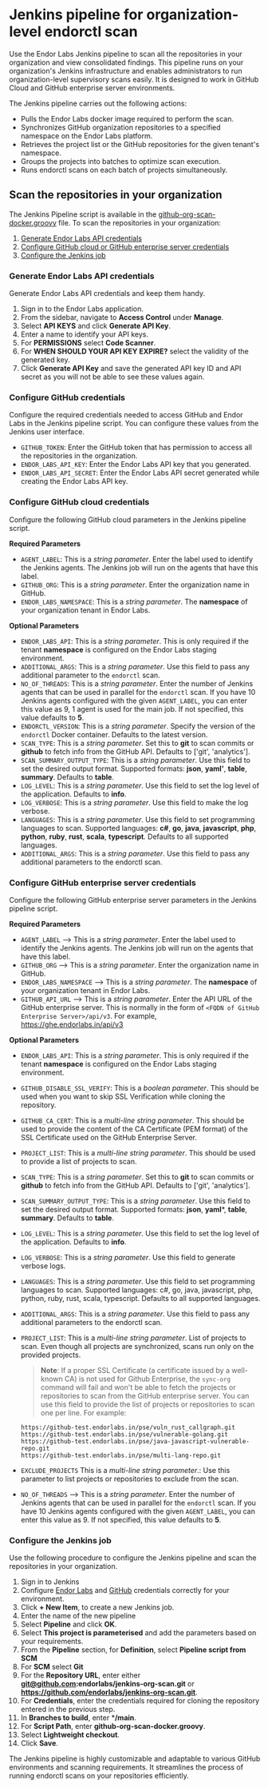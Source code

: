 # Jenkins pipeline for organization-level endorctl scan

Use the Endor Labs Jenkins pipeline to scan all the repositories in your organization and view consolidated findings. This pipeline runs on your organization's Jenkins infrastructure and enables administrators to run organization-level supervisory scans easily. It is designed to work in  GitHub Cloud and GitHub enterprise server environments. 

The Jenkins pipeline carries out the following actions:
- Pulls the Endor Labs docker image required to perform the scan.
- Synchronizes GitHub organization repositories to a specified namespace on the Endor Labs platform.
- Retrieves the project list or the GitHub repositories for the given tenant's namespace.
- Groups the projects into batches to optimize scan execution.
- Runs endorctl scans on each batch of projects simultaneously.

## Scan the repositories in your organization
The Jenkins Pipeline script is available in the [github-org-scan-docker.groovy](https://github.com/endorlabs/jenkins-org-scan/blob/main/github-org-scan-docker.groovy) file. To scan the repositories in your organization:

1. [Generate Endor Labs API credentials](#generate-endor-labs-api-credentials)
2. [Configure GitHub cloud or GitHub enterprise server credentials](#configure-github-credentials)
3. [Configure the Jenkins job](#configure-the-jenkins-job)
 
### Generate Endor Labs API credentials
Generate Endor Labs API credentials and keep them handy.

1. Sign in to the Endor Labs application.
2. From the sidebar, navigate to **Access Control** under **Manage**.
3. Select **API KEYS** and click **Generate API Key**.
4. Enter a name to identify your API keys.
5. For **PERMISSIONS** select **Code Scanner**.
6. For **WHEN SHOULD YOUR API KEY EXPIRE?** select the validity of the generated key.
7. Click **Generate API Key** and save the generated API key ID and API secret as you will not be able to see these values again.

### Configure GitHub credentials
Configure the required credentials needed to access GitHub and Endor Labs in the Jenkins pipeline script. You can configure these values from the Jenkins user interface.

- `GITHUB_TOKEN`: Enter the GitHub token that has permission to access all the repositories in the organization.
- `ENDOR_LABS_API_KEY`: Enter the Endor Labs API key that you generated.
- `ENDOR_LABS_API_SECRET`: Enter the Endor Labs API secret generated while creating the Endor Labs API key.

### Configure GitHub cloud credentials
Configure the following GitHub cloud parameters in the Jenkins pipeline script.

**Required Parameters**
- `AGENT_LABEL`: This is a *string parameter*. Enter the label used to identify the Jenkins agents. The Jenkins job will run on the agents that have this label.
- `GITHUB_ORG`: This is a *string parameter*. Enter the organization name in GitHub.
- `ENDOR_LABS_NAMESPACE`: This is a *string parameter*. The **namespace** of your organization tenant in Endor Labs.

**Optional Parameters**
- `ENDOR_LABS_API`: This is a *string parameter*. This is only required if the tenant **namespace** is configured on the Endor Labs staging environment.
- `ADDITIONAL_ARGS`: This is a *string parameter*. Use this field to pass any additional parameter to the `endorctl` scan.
- `NO_OF_THREADS`: This is a *string parameter*. Enter the number of Jenkins agents that can be used in parallel for the `endorctl` scan. If you have 10 Jenkins agents configured with the given `AGENT_LABEL`, you can enter this value as 9, 1 agent is used for the main job. If not specified, this value defaults to **5**.
- `ENDORCTL_VERSION`: This is a *string parameter*. Specify the version of the `endorctl` Docker container. Defaults to the latest version.
- `SCAN_TYPE`: This is a *string parameter*. Set this to **git** to scan commits or **github** to fetch info from the GitHub API. Defaults to ['git', 'analytics'].
- `SCAN_SUMMARY_OUTPUT_TYPE`: This is a *string parameter*. Use this field to set the desired output format. Supported formats: **json**, **yaml'**, **table**, **summary**. Defaults to **table**.
- `LOG_LEVEL`: This is a *string parameter*. Use this field to set the log level of the application. Defaults to **info**.
- `LOG_VERBOSE`: This is a *string parameter*. Use this field to make the log verbose.
- `LANGUAGES`: This is a *string parameter*. Use this field to set programming languages to scan. Supported languages: **c#**, **go**, **java**, **javascript**, **php**, **python**, **ruby**, **rust**, **scala**, **typescript**. Defaults to all supported languages.
- `ADDITIONAL_ARGS`: This is a *string parameter*. Use this field to pass any additional parameters to the endorctl scan.

### Configure GitHub enterprise server credentials
Configure the following GitHub enterprise server parameters in the Jenkins pipeline script.

**Required Parameters**

- `AGENT_LABEL` --> This is a *string parameter*. Enter the label used to identify the Jenkins agents. The Jenkins job will run on the agents that have this label.
- `GITHUB_ORG` --> This is a *string parameter*. Enter the organization name in GitHub.
- `ENDOR_LABS_NAMESPACE` --> This is a *string parameter*. The **namespace** of your organization tenant in Endor Labs.
- `GITHUB_API_URL` --> This is a *string parameter*. Enter the API URL of the GitHub enterprise server. This is normally in the form of `<FQDN of GitHub Enterprise Server>/api/v3`. For example, <https://ghe.endorlabs.in/api/v3>

**Optional Parameters**

- `ENDOR_LABS_API`: This is a *string parameter*. This is only required if the tenant **namespace** is configured on the Endor Labs staging environment.
- `GITHUB_DISABLE_SSL_VERIFY`: This is a *boolean parameter*. This should be used when you want to skip SSL Verification while cloning the repository.
- `GITHUB_CA_CERT`: This is a *multi-line string parameter*. This should be used to provide the content of the CA Certificate (PEM format) of the SSL Certificate used on the GitHub Enterprise Server.
- `PROJECT_LIST`: This is a *multi-line string parameter*. This should be used to provide a list of projects to scan.
- `SCAN_TYPE`: This is a *string parameter*. Set this to **git** to scan commits or **github** to fetch info from the GitHub API. Defaults to ['git', 'analytics'].
- `SCAN_SUMMARY_OUTPUT_TYPE`: This is a *string parameter*. Use this field to set the desired output format. Supported formats: **json**, **yaml***, **table**, **summary**. Defaults to **table**.
- `LOG_LEVEL`: This is a *string parameter*. Use this field to set the log level of the application. Defaults to **info**.
- `LOG_VERBOSE`: This is a *string parameter*. Use this field to generate verbose logs.
- `LANGUAGES`: This is a *string parameter*. Use this field to set programming languages to scan. Supported languages: c#, go, java, javascript, php, python, ruby, rust, scala, typescript. Defaults to all supported languages.
- `ADDITIONAL_ARGS`: This is a *string parameter*. Use this field to pass any additional parameters to the endorctl scan.
- `PROJECT_LIST`: This is a *multi-line string parameter*. List of projects to scan. Even though all projects are synchronized, scans run only on the provided projects.
    > **Note**: If a proper SSL Certificate (a certificate issued by a well-known CA) is not used for Github Enterprise, the `sync-org` command will fail and won't be able to fetch the projects or repositories to scan from the GitHub enterprise server. You can use this field to provide the list of projects or repositories to scan one per line. For example:

    ```
    https://github-test.endorlabs.in/pse/vuln_rust_callgraph.git
    https://github-test.endorlabs.in/pse/vulnerable-golang.git
    https://github-test.endorlabs.in/pse/java-javascript-vulnerable-repo.git
    https://github-test.endorlabs.in/pse/multi-lang-repo.git    
    ```
- `EXCLUDE_PROJECTS` This is a *multi-line string parameter*.: Use this parameter to list projects or repositories to exclude from the scan.
- `NO_OF_THREADS` --> This is a *string parameter*. Enter the number of Jenkins agents that can be used in parallel for the `endorctl` scan. If you have 10 Jenkins agents configured with the given `AGENT_LABEL`, you can enter this value as 9. If not specified, this value defaults to **5**.

### Configure the Jenkins job
Use the following procedure to configure the Jenkins pipeline and scan the repositories in your organization.

1. Sign in to Jenkins
2. Configure [Endor Labs](#generate-endor-labs-api-credentials) and [GitHub](#configure-github-credentials) credentials correctly for your environment.
3. Click **+ New Item**, to create a new Jenkins job.
4. Enter the name of the new pipeline
5. Select **Pipeline** and click **OK**.
6. Select **This project is parameterised** and add the parameters based on your requirements.
7. From the **Pipeline** section, for **Definition**, select **Pipeline script from SCM**
8. For **SCM** select **Git**
9. For the **Repository URL**, enter either **git@github.com:endorlabs/jenkins-org-scan.git** or **https://github.com/endorlabs/jenkins-org-scan.git**.
10. For **Credentials**, enter the credentials required for cloning the repository entered in the previous step.
13. In **Branches to build**, enter ***/main**.
14. For **Script Path**, enter **github-org-scan-docker.groovy**.
15. Select **Lightweight checkout**.
16. Click **Save**.

The Jenkins pipeline is highly customizable and adaptable to various GitHub environments and scanning requirements. It streamlines the process of running endorctl scans on your repositories efficiently.


